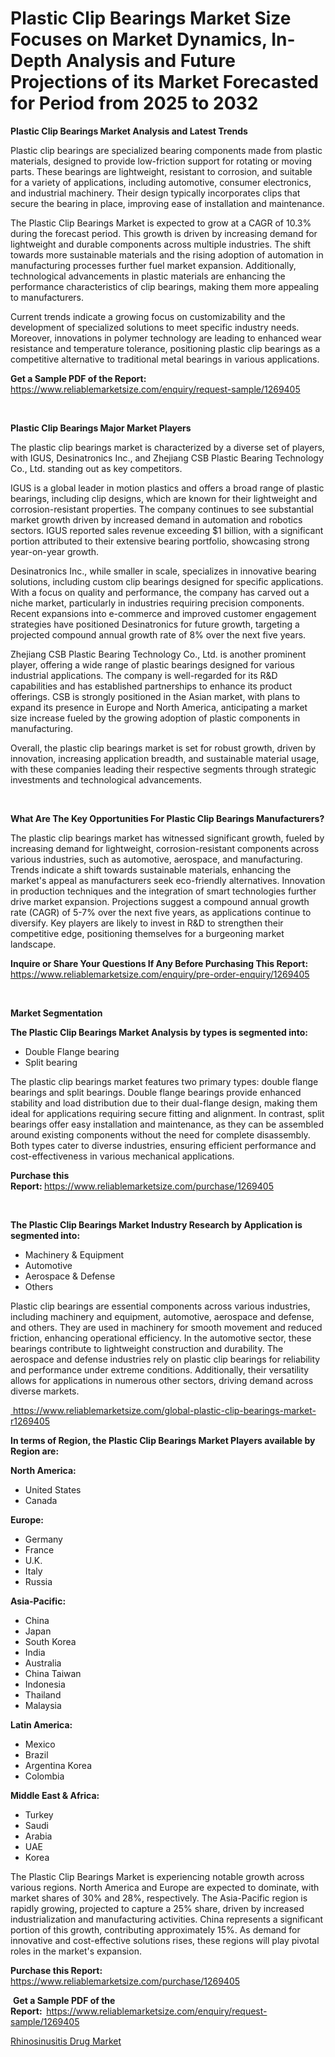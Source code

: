 <p><h1>Plastic Clip Bearings Market Size Focuses on Market Dynamics, In-Depth Analysis and Future Projections of its Market Forecasted for Period from 2025 to 2032</h1></p><p><strong>Plastic Clip Bearings Market Analysis and Latest Trends</strong></p>
<p><p>Plastic clip bearings are specialized bearing components made from plastic materials, designed to provide low-friction support for rotating or moving parts. These bearings are lightweight, resistant to corrosion, and suitable for a variety of applications, including automotive, consumer electronics, and industrial machinery. Their design typically incorporates clips that secure the bearing in place, improving ease of installation and maintenance.</p><p>The Plastic Clip Bearings Market is expected to grow at a CAGR of 10.3% during the forecast period. This growth is driven by increasing demand for lightweight and durable components across multiple industries. The shift towards more sustainable materials and the rising adoption of automation in manufacturing processes further fuel market expansion. Additionally, technological advancements in plastic materials are enhancing the performance characteristics of clip bearings, making them more appealing to manufacturers.</p><p>Current trends indicate a growing focus on customizability and the development of specialized solutions to meet specific industry needs. Moreover, innovations in polymer technology are leading to enhanced wear resistance and temperature tolerance, positioning plastic clip bearings as a competitive alternative to traditional metal bearings in various applications.</p></p>
<p><strong>Get a Sample PDF of the Report:&nbsp;</strong> <a href="https://www.reliablemarketsize.com/enquiry/request-sample/1269405?utm_campaign=3226&utm_medium=2&utm_source=Github&utm_content=ia&utm_term=24032025&utm_id=plastic-clip-bearings">https://www.reliablemarketsize.com/enquiry/request-sample/1269405</a></p>
<p>&nbsp;</p>
<p><strong>Plastic Clip Bearings Major Market Players</strong></p>
<p><p>The plastic clip bearings market is characterized by a diverse set of players, with IGUS, Desinatronics Inc., and Zhejiang CSB Plastic Bearing Technology Co., Ltd. standing out as key competitors. </p><p>IGUS is a global leader in motion plastics and offers a broad range of plastic bearings, including clip designs, which are known for their lightweight and corrosion-resistant properties. The company continues to see substantial market growth driven by increased demand in automation and robotics sectors. IGUS reported sales revenue exceeding $1 billion, with a significant portion attributed to their extensive bearing portfolio, showcasing strong year-on-year growth.</p><p>Desinatronics Inc., while smaller in scale, specializes in innovative bearing solutions, including custom clip bearings designed for specific applications. With a focus on quality and performance, the company has carved out a niche market, particularly in industries requiring precision components. Recent expansions into e-commerce and improved customer engagement strategies have positioned Desinatronics for future growth, targeting a projected compound annual growth rate of 8% over the next five years.</p><p>Zhejiang CSB Plastic Bearing Technology Co., Ltd. is another prominent player, offering a wide range of plastic bearings designed for various industrial applications. The company is well-regarded for its R&D capabilities and has established partnerships to enhance its product offerings. CSB is strongly positioned in the Asian market, with plans to expand its presence in Europe and North America, anticipating a market size increase fueled by the growing adoption of plastic components in manufacturing.</p><p>Overall, the plastic clip bearings market is set for robust growth, driven by innovation, increasing application breadth, and sustainable material usage, with these companies leading their respective segments through strategic investments and technological advancements.</p></p>
<p>&nbsp;</p>
<p><strong>What Are The Key Opportunities For Plastic Clip Bearings Manufacturers?</strong></p>
<p><p>The plastic clip bearings market has witnessed significant growth, fueled by increasing demand for lightweight, corrosion-resistant components across various industries, such as automotive, aerospace, and manufacturing. Trends indicate a shift towards sustainable materials, enhancing the market's appeal as manufacturers seek eco-friendly alternatives. Innovation in production techniques and the integration of smart technologies further drive market expansion. Projections suggest a compound annual growth rate (CAGR) of 5-7% over the next five years, as applications continue to diversify. Key players are likely to invest in R&D to strengthen their competitive edge, positioning themselves for a burgeoning market landscape.</p></p>
<p><strong>Inquire or Share Your Questions If Any Before Purchasing This Report:</strong> <a href="https://www.reliablemarketsize.com/enquiry/pre-order-enquiry/1269405?utm_campaign=3226&utm_medium=2&utm_source=Github&utm_content=ia&utm_term=24032025&utm_id=plastic-clip-bearings">https://www.reliablemarketsize.com/enquiry/pre-order-enquiry/1269405</a></p>
<p>&nbsp;</p>
<p><strong>Market Segmentation</strong></p>
<p><strong>The Plastic Clip Bearings Market Analysis by types is segmented into:</strong></p>
<p><ul><li>Double Flange bearing</li><li>Split bearing</li></ul></p>
<p><p>The plastic clip bearings market features two primary types: double flange bearings and split bearings. Double flange bearings provide enhanced stability and load distribution due to their dual-flange design, making them ideal for applications requiring secure fitting and alignment. In contrast, split bearings offer easy installation and maintenance, as they can be assembled around existing components without the need for complete disassembly. Both types cater to diverse industries, ensuring efficient performance and cost-effectiveness in various mechanical applications.</p></p>
<p><strong>Purchase this Report:&nbsp;</strong><a href="https://www.reliablemarketsize.com/purchase/1269405?utm_campaign=3226&utm_medium=2&utm_source=Github&utm_content=ia&utm_term=24032025&utm_id=plastic-clip-bearings">https://www.reliablemarketsize.com/purchase/1269405</a></p>
<p>&nbsp;</p>
<p><strong>The Plastic Clip Bearings Market Industry Research by Application is segmented into:</strong></p>
<p><ul><li>Machinery & Equipment</li><li>Automotive</li><li>Aerospace & Defense</li><li>Others</li></ul></p>
<p><p>Plastic clip bearings are essential components across various industries, including machinery and equipment, automotive, aerospace and defense, and others. They are used in machinery for smooth movement and reduced friction, enhancing operational efficiency. In the automotive sector, these bearings contribute to lightweight construction and durability. The aerospace and defense industries rely on plastic clip bearings for reliability and performance under extreme conditions. Additionally, their versatility allows for applications in numerous other sectors, driving demand across diverse markets.</p></p>
<p><a href="https://www.reliablemarketsize.com/global-plastic-clip-bearings-market-r1269405?utm_campaign=3226&utm_medium=2&utm_source=Github&utm_content=ia&utm_term=24032025&utm_id=plastic-clip-bearings">&nbsp;https://www.reliablemarketsize.com/global-plastic-clip-bearings-market-r1269405</a></p>
<p><strong>In terms of Region, the Plastic Clip Bearings Market Players available by Region are:</strong></p>
<p>
    <p> <strong> North America: </strong>
        <ul>
            <li>United States</li>
            <li>Canada</li>
        </ul>
        </p> 
    <p> <strong> Europe: </strong>
        <ul>
            <li>Germany</li>
            <li>France</li>
            <li>U.K.</li>
            <li>Italy</li>
            <li>Russia</li>
        </ul>
        </p> 
    <p> <strong> Asia-Pacific: </strong>
        <ul>
            <li>China</li>
            <li>Japan</li>
            <li>South Korea</li>
            <li>India</li>
            <li>Australia</li>
            <li>China Taiwan</li>
            <li>Indonesia</li>
            <li>Thailand</li>
            <li>Malaysia</li>
        </ul>
        </p> 
    <p> <strong> Latin America: </strong>
        <ul>
            <li>Mexico</li>
            <li>Brazil</li>
            <li>Argentina Korea</li>
            <li>Colombia</li>
        </ul>
        </p> 
    <p> <strong> Middle East & Africa: </strong>
        <ul>
            <li>Turkey</li>
            <li>Saudi</li>
            <li>Arabia</li>
            <li>UAE</li>
            <li>Korea</li>
        </ul>
    </p>
    </p>
<p><p>The Plastic Clip Bearings Market is experiencing notable growth across various regions. North America and Europe are expected to dominate, with market shares of 30% and 28%, respectively. The Asia-Pacific region is rapidly growing, projected to capture a 25% share, driven by increased industrialization and manufacturing activities. China represents a significant portion of this growth, contributing approximately 15%. As demand for innovative and cost-effective solutions rises, these regions will play pivotal roles in the market's expansion.</p></p>
<p><strong>Purchase this Report: </strong><a href="https://www.reliablemarketsize.com/purchase/1269405?utm_campaign=3226&utm_medium=2&utm_source=Github&utm_content=ia&utm_term=24032025&utm_id=plastic-clip-bearings">https://www.reliablemarketsize.com/purchase/1269405</a></p>
<p>&nbsp;<strong>Get a Sample PDF of the Report:&nbsp;&nbsp;</strong><a href="https://www.reliablemarketsize.com/enquiry/request-sample/1269405?utm_campaign=3226&utm_medium=2&utm_source=Github&utm_content=ia&utm_term=24032025&utm_id=plastic-clip-bearings">https://www.reliablemarketsize.com/enquiry/request-sample/1269405</a></p>
<p><strong></strong></p>
<p><p><a href="https://github.com/huelarnzeba29/Market-Research-Report-List-1/blob/main/rhinosinusitis-drug-market.md?utm_campaign=3226&utm_medium=2&utm_source=Github&utm_content=ia&utm_term=24032025&utm_id=plastic-clip-bearings">Rhinosinusitis Drug Market</a></p></p>